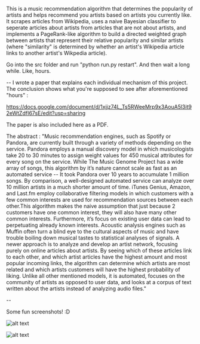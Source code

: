 This is a music recommendation algorithm that determines the popularity of artists and helps recommend you artists based on artists you currently like. It scrapes articles from Wikipedia, uses a naive Bayesian classifier to seperate articles about artists from articles that are not about artists, and implements a PageRank-like algorithm to build a directed weighted graph between artists that represent their relative popularity and similar artists (where "similarity" is determined by whether an artist's Wikipedia article links to another artist's Wikpedia article). 


Go into the src folder and run "python run.py restart". And then wait a long while. Like, hours.

-- 
I wrote a paper that explains each individual mechanism of this project. The conclusion shows what you're supposed to see after aforementioned "hours" :

https://docs.google.com/document/d/1xjjz74L_Ts5RWeeMrp9x3AouA5l3it92eWtZdfI67sE/edit?usp=sharing

The paper is also included here as a PDF. 

The abstract : 
"Music recommendation engines, such as Spotify or Pandora, are currently built through a variety of methods depending on the service. Pandora employs a manual discovery model in which musicologists take 20 to 30 minutes to assign weight values for 450 musical attributes for every song on the service. While The Music Genome Project has a wide array of songs,  this algorithm by it’s nature cannot scale as fast as an automated service --  It took Pandora over 10 years to accumulate 1 million songs. By comparison, a well-designed automated service can analyze over 10 million artists in a much shorter amount of time.
 iTunes Genius, Amazon, and Last.fm employ collaborative filtering models in which customers with a few common interests are used for recommendation sources between each other.This algorithm makes the naive assumption that just because 2 customers have one common interest, they will also have many other common interests. Furthermore, it’s focus on existing user data can lead to perpetuating already known interests.
Acoustic analysis engines such as Muffin often turn a blind eye to the cultural aspects of music and have trouble boiling down musical tastes to statistical analyses of signals.
 A newer approach is to analyze and develop an artist network, focusing purely on online articles about artists. By seeing which of these articles link to each other, and which artist articles have the highest amount and most popular incoming links, the algorithm can determine which artists are most related and which artists customers will have the highest probability of liking. Unlike all other mentioned models, it is automated, focuses on the community of artists as opposed to user data, and looks at a corpus of text written about the artists instead of analyzing audio files."

--

Some fun screenshots! :D 

![alt text](http://imgur.com/usR0sOE.png "Final probabilities for some of the most popular artists on a specific run")

![alt text](http://imgur.com/lmrX7Jx.png "Client telling me who I'd like given I like Tupac")

